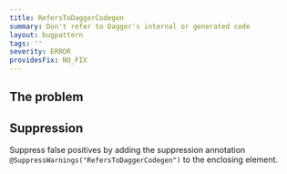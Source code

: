 ```yaml
---
title: RefersToDaggerCodegen
summary: Don't refer to Dagger's internal or generated code
layout: bugpattern
tags: ''
severity: ERROR
providesFix: NO_FIX
---
```


<!--
*** AUTO-GENERATED, DO NOT MODIFY ***
To make changes, edit the @BugPattern annotation or the explanation in docs/bugpattern.
-->

## The problem


## Suppression
Suppress false positives by adding the suppression annotation `@SuppressWarnings("RefersToDaggerCodegen")` to the enclosing element.

